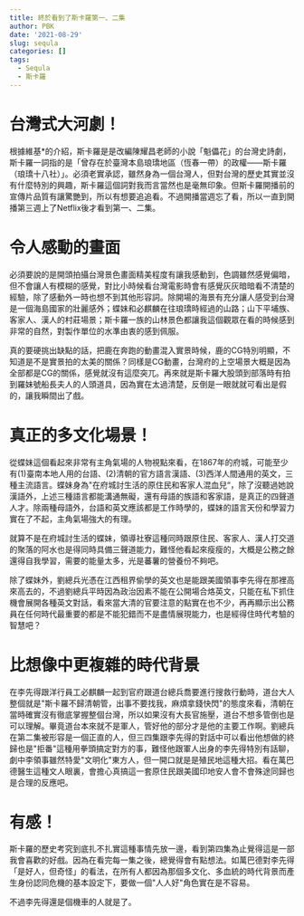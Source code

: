 ```yaml
---
title: 終於看到了斯卡羅第一、二集
author: PBK
date: '2021-08-29'
slug: sequla
categories: []
tags:
  - Sequla
  - 斯卡羅
---
```

# 台灣式大河劇！
根據維基*的介紹，斯卡羅是是改編陳耀昌老師的小說「魁儡花」的台灣史詩劇，斯卡羅一詞指的是「曾存在於臺灣本島琅𤩝地區（恆春一帶）的政權——斯卡羅（琅𤩝十八社）」。必須老實承認，雖然身為一個台灣人，但對台灣的歷史其實並沒有什麼特別的興趣，斯卡羅這個詞對我而言當然也是毫無印象。但斯卡羅開播前的宣傳片品質有讓驚艷到，所以有想要追追看。不過開播當週忘了看，所以一直到開播第三週上了Netflix後才看到第一、二集。

# 令人感動的畫面
必須要說的是開頭拍攝台灣景色畫面精美程度有讓我感動到，色調雖然感覺偏暗，但不會讓人有模糊的感覺，對比小時候看台灣電影時會有感覺灰灰暗暗看不清楚的經驗，除了感動外一時也想不到其他形容詞。除開場的海景有充分讓人感受到台灣是一個海島國家的壯麗感外；蝶妹和必麒麟在往琅𤩝時經過的山路；山下平埔族、客家人、漢人的村莊場景；斯卡羅一族的山林景色都讓我這個觀眾在看的時候感到非常的自然，對製作單位的水準由衷的感到佩服。

真的要硬挑出缺點的話，把鹿在奔跑的動畫混入實景時候，鹿的CG特別明顯，不知道是不是實景拍的太美的關係？同樣是CG動畫，台灣府的上空場景大概是因為全部都是CG的關係，感覺就沒有這麼突兀。再來就是斯卡羅大股頭到部落時有拍到羅妹號船長夫人的人頭道具，因為實在太過清楚，反倒是一眼就就可看出是假的，讓我瞬間出了戲。

# 真正的多文化場景！
從蝶妹這個看起來非常有主角氣場的人物視點來看，在1867年的府城，可能至少有(1)臺南本地人用的台語、(2)清朝的官方語言漢語、(3)西洋人間通用的英文，三種主流語言。蝶妹身為"在府城討生活的原住民和客家人混血兒“，除了沒聽過她說漢語外，上述三種語言都能溝通無礙，還有母語的族語和客家語，是真正的四聲道人才。除兩種母語外，台語和英文應該都是工作時學的，蝶妹的語言天份和學習力實在了不起，主角氣場強大的有理。

就算不是在府城討生活的蝶妹，領導社寮這種同時跟原住民、客家人、漢人打交道的聚落的阿水也是得同時具備三聲道能力，難怪他看起來瘦瘦的，大概是公務之餘還得自我學習，需要的能量太多，光是蕃薯的營養份不夠吧。

除了蝶妹外，劉總兵光憑在江西租界偷學的英文也是能跟美國領事李先得在那裡高來高去的，不過劉總兵平時因為政治因素不能在公開場合烙英文，只能在私下抓住機會展開各種英文對話，看來當大清的官要注意的點實在也不少，再再顯示出公務員在任何時代最重要的都是不能犯錯而不是盡情展現能力，也是經得住時代考驗的智慧吧？

# 比想像中更複雜的時代背景
在李先得跟洋行員工必麒麟一起到官府跟道台總兵喬要進行搜救行動時，道台大人整個就是"斯卡羅不歸清朝管，出事不要找我，麻煩拿錢快閃"的態度來看，清朝在當時確實沒有徹底掌握整個台灣，所以如果沒有大長官施壓，道台不想多管倒也是可以理解。畢竟道台本來就不是軍人，管好他的部分才是他的主要工作啊。劉總兵在第二集被形容是一個正直的人，但三四集跟李先得的對話中可以看出他想做的終歸也是"拒番"這種用拳頭搞定對方的事，難怪他跟軍人出身的李先得特別有話聊，劇中李領事雖然特愛"文明化"東方人，但一開口就是是殖民地這種大招。看在萬巴德醫生這種文人眼裏，會擔心真搞這一套原住民跟美國印地安人會不會殊途同歸也是合理的反應吧。

# 有感！
斯卡羅的歷史考究到底扎不扎實這種事情先放一邊，看到第四集為止覺得這是一部我會喜歡的好戲。因為在看完每一集之後，總覺得會有點想法。如萬巴德對李先得「是好人，但奇怪」的看法，在所有人都因為那個多文化、多血統的時代背景而產生身份認同危機的基本設定下，要做一個"人人好"角色實在是不容易。

不過李先得還是個機車的人就是了。